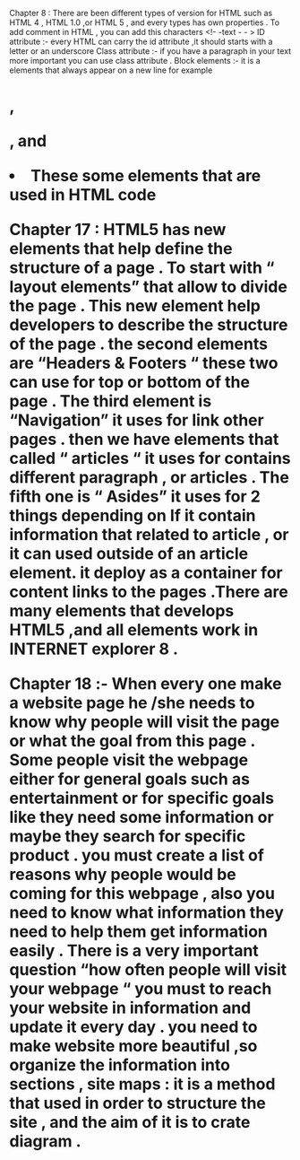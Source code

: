 Chapter 8 : 
There are been different  types of version for HTML such as HTML 4 , HTML 1.0 ,or HTML 5  , and every types has own properties  .
To add comment in HTML , you can add this characters <!- -text - - > 
ID attribute :- every HTML can carry the id attribute ,it should starts with a letter or an underscore 
Class attribute :- if you have a paragraph in your text more important you can use class attribute .
Block elements :- it is a elements that always appear on a new line for example <h1> , <p> , and <li>
These some elements that are used in HTML code  

Chapter  17 : 
HTML5 has new elements that help define the structure of a page . To start with “ layout elements”  that  allow to divide the page . This new element help developers  to describe the structure of the page . the second elements are “Headers & Footers “ these two can use for top or bottom  of the page . The third element is “Navigation”  it uses  for link other pages . then we have elements that called “ articles “  it uses for contains different paragraph , or articles . The fifth one is “ Asides”  it uses for 2 things  depending on If it contain information that related to article , or it can used outside of an article element.  it deploy as a container  for content links to the pages .There are many elements that develops HTML5 ,and all elements work in INTERNET explorer 8 .

Chapter 18 :- 
When every one make a website page he /she needs to know why people will visit the page or what the goal from this page . Some people visit the webpage either  for general goals such as entertainment or for specific goals like they need some information or maybe they search for specific product . you must create a list of reasons why people would be coming for this webpage , also you need to know what information they need to help them get information easily . There is a very important question “how often people will visit your webpage “ you must to reach your website in information and update it every day  . you need to make website more beautiful ,so organize the information into sections , site maps : it is a method that used in order to structure the site , and the aim of it is to crate diagram .
